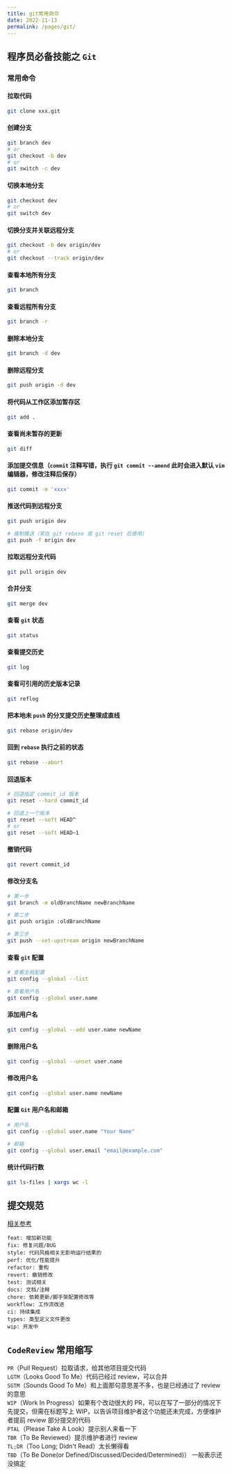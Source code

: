 ```yaml
---
title: git常用命令
date: 2022-11-13
permalink: /pages/git/
---
```


## 程序员必备技能之 `Git`

### 常用命令

#### 拉取代码

```sh
git clone xxx.git
```

#### 创建分支

```sh
git branch dev
# or
git checkout -b dev
# or
git switch -c dev
```

#### 切换本地分支

```sh
git checkout dev
# or
git switch dev
```

#### 切换分支并关联远程分支

```sh
git checkout -b dev origin/dev
# or
git checkout --track origin/dev
```

#### 查看本地所有分支

```sh
git branch
```

#### 查看远程所有分支

```sh
git branch -r
```

#### 删除本地分支

```sh
git branch -d dev
```

#### 删除远程分支

```sh
git push origin -d dev
```

#### 将代码从工作区添加暂存区

```sh
git add .
```

#### 查看尚未暂存的更新

```sh
git diff
```

#### 添加提交信息（`commit` 注释写错，执行 `git commit --amend` 此时会进入默认 `vim` 编辑器，修改注释后保存）

```sh
git commit -m 'xxxx'
```

#### 推送代码到远程分支

```sh
git push origin dev

# 强制推送（常在 git rebase 或 git reset 后使用）
git push -f origin dev
```

#### 拉取远程分支代码

```sh
git pull origin dev
```

#### 合并分支

```sh
git merge dev
```

#### 查看 `git` 状态

```sh
git status
```

#### 查看提交历史

```sh
git log
```

#### 查看可引用的历史版本记录

```sh
git reflog
```

#### 把本地未 `push` 的分叉提交历史整理成直线

```sh
git rebase origin/dev
```

#### 回到 `rebase` 执行之前的状态

```sh
git rebase --abort
```

#### 回退版本

```sh
# 回退指定 commit_id 版本
git reset --hard commit_id

# 回退上一个版本
git reset --soft HEAD^
# or
git reset --soft HEAD~1
```

#### 撤销代码

```sh
git revert commit_id
```

#### 修改分支名

```sh
# 第一步
git branch -m oldBranchName newBranchName

# 第二步
git push origin :oldBranchName

# 第三步
git push --set-upstream origin newBranchName
```

#### 查看 `git` 配置

```sh
# 查看全局配置
git config --global --list

# 查看用户名
git config --global user.name
```

#### 添加用户名

```sh
git config --global --add user.name newName
```

#### 删除用户名

```sh
git config --global --unset user.name
```

#### 修改用户名

```sh
git config --global user.name newName
```

#### 配置 `Git` 用户名和邮箱

```sh
# 用户名
git config --global user.name "Your Name"

# 邮箱
git config --global user.email "email@example.com"
```

#### 统计代码行数

```sh
git ls-files | xargs wc -l
```

## 提交规范

[相关参考](https://github.com/conventional-changelog/conventional-changelog/tree/master/packages/conventional-changelog-angular)

`feat: 增加新功能`  
`fix: 修复问题/BUG`  
`style: 代码风格相关无影响运行结果的`  
`perf: 优化/性能提升`  
`refactor: 重构`  
`revert: 撤销修改`  
`test: 测试相关`  
`docs: 文档/注释`  
`chore: 依赖更新/脚手架配置修改等`  
`workflow: 工作流改进`  
`ci: 持续集成`  
`types: 类型定义文件更改`  
`wip: 开发中`

## `CodeReview` 常用缩写

`PR`（Pull Request）拉取请求，给其他项目提交代码  
`LGTM`（Looks Good To Me）代码已经过 review，可以合并  
`SGTM`（Sounds Good To Me）和上面那句意思差不多，也是已经通过了 review 的意思  
`WIP`（Work In Progress）如果有个改动很大的 PR，可以在写了一部分的情况下先提交，但需在标题写上 WIP，以告诉项目维护者这个功能还未完成，方便维护者提前 review 部分提交的代码  
`PTAL`（Please Take A Look）提示别人来看一下  
`TBR`（To Be Reviewed）提示维护者进行 review  
`TL;DR`（Too Long; Didn't Read）太长懒得看  
`TBD`（To Be Done(or Defined/Discussed/Decided/Determined)） 一般表示还没搞定
